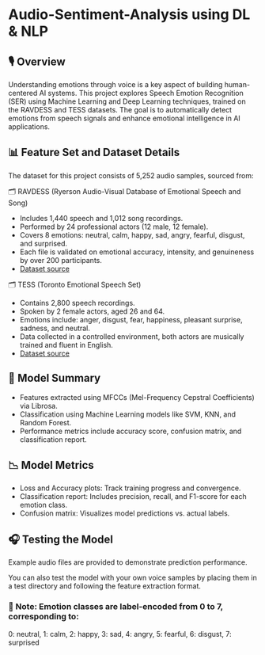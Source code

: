 # Audio-Sentiment-Analysis using DL & NLP

## 🎙️ Overview

Understanding emotions through voice is a key aspect of building human-centered AI systems. This project explores Speech Emotion Recognition (SER) using Machine Learning and Deep Learning techniques, trained on the RAVDESS and TESS datasets. The goal is to automatically detect emotions from speech signals and enhance emotional intelligence in AI applications.

## 📊 Feature Set and Dataset Details

The dataset for this project consists of 5,252 audio samples, sourced from:

🗂️ RAVDESS (Ryerson Audio-Visual Database of Emotional Speech and Song)
* Includes 1,440 speech and 1,012 song recordings.
* Performed by 24 professional actors (12 male, 12 female).
* Covers 8 emotions: neutral, calm, happy, sad, angry, fearful, disgust, and surprised.
* Each file is validated on emotional accuracy, intensity, and genuineness by over 200 participants.
* [Dataset source](https://www.kaggle.com/datasets/uwrfkaggler/ravdess-emotional-speech-audio)

🗂️ TESS (Toronto Emotional Speech Set)
* Contains 2,800 speech recordings.
* Spoken by 2 female actors, aged 26 and 64.
* Emotions include: anger, disgust, fear, happiness, pleasant surprise, sadness, and neutral.
* Data collected in a controlled environment, both actors are musically trained and fluent in English.
* [Dataset source](https://www.kaggle.com/datasets/ejlok1/toronto-emotional-speech-set-tess)

## 🧠 Model Summary
* Features extracted using MFCCs (Mel-Frequency Cepstral Coefficients) via Librosa.
* Classification using Machine Learning models like SVM, KNN, and Random Forest.
* Performance metrics include accuracy score, confusion matrix, and classification report.

## 📉 Model Metrics
* Loss and Accuracy plots: Track training progress and convergence.
* Classification report: Includes precision, recall, and F1-score for each emotion class.
* Confusion matrix: Visualizes model predictions vs. actual labels.

## 🎧 Testing the Model
Example audio files are provided to demonstrate prediction performance.

You can also test the model with your own voice samples by placing them in a test directory and following the feature extraction format.
### 📌 Note: Emotion classes are label-encoded from 0 to 7, corresponding to:
0: neutral, 1: calm, 2: happy, 3: sad, 4: angry, 5: fearful, 6: disgust, 7: surprised
